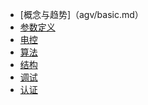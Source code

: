 <!-- 侧边栏 docs/_sidebar.md -->
* [概念与趋势]（agv/basic.md）
* [参数定义](agv/parameters.md)
* [电控](agv/eee.md)
* [算法](agv/algorithm.md)
* [结构](agv/me.md)
* [调试](agv/debug.md)
* [认证](agv/authentication.md)





  